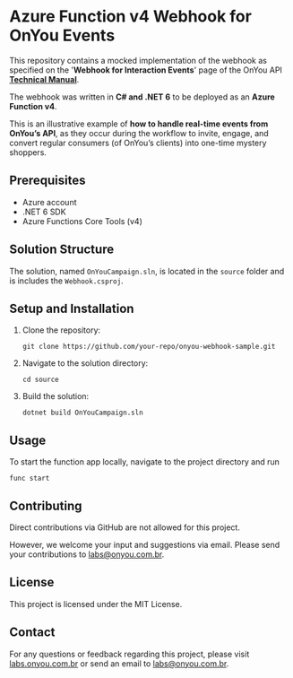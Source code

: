 # Azure Function v4 Webhook for OnYou Events

This repository contains a mocked implementation of the webhook as specified on the '**Webhook for Interaction Events**' page of the OnYou API [**Technical Manual**](https://insights.onyou.com.br/api-manual).

The webhook was written in **C# and .NET 6** to be deployed as an **Azure Function v4**.

This is an illustrative example of **how to handle real-time events from OnYou’s API**, as they occur during the workflow to invite, engage, and convert regular consumers (of OnYou’s clients) into one-time mystery shoppers.

## Prerequisites

- Azure account
- .NET 6 SDK
- Azure Functions Core Tools (v4)

## Solution Structure

The solution, named `OnYouCampaign.sln`, is located in the `source` folder and is includes the `Webhook.csproj`.

## Setup and Installation

1. Clone the repository:

   ```shell
   git clone https://github.com/your-repo/onyou-webhook-sample.git
   ```

2. Navigate to the solution directory:

   ```shell
   cd source
   ```

3. Build the solution:

   ```shell
   dotnet build OnYouCampaign.sln
   ```

## Usage

To start the function app locally, navigate to the project directory and run

   ```shell
   func start
   ```

## Contributing

Direct contributions via GitHub are not allowed for this project.

However, we welcome your input and suggestions via email. Please send your contributions to <labs@onyou.com.br>.

## License

This project is licensed under the MIT License.

## Contact

For any questions or feedback regarding this project, please visit [labs.onyou.com.br](https://labs.onyou.com.br) or send an email to <labs@onyou.com.br>.
